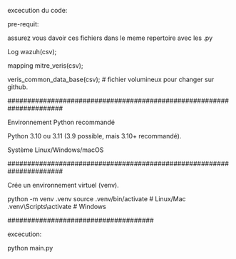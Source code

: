 excecution du code:

pre-requit:

assurez vous davoir ces fichiers dans le meme repertoire avec les .py


Log wazuh(csv);

mapping mitre_veris(csv);

veris_common_data_base(csv); # fichier volumineux pour  changer sur github.


######################################################################

Environnement Python recommandé

Python 3.10 ou 3.11 (3.9 possible, mais 3.10+ recommandé).

Système Linux/Windows/macOS


######################################################################

Crée un environnement virtuel (venv).

python -m venv .venv
source .venv/bin/activate   # Linux/Mac
.venv\Scripts\activate      # Windows

#####################################

excecution:

python main.py 
 
